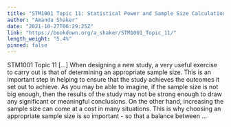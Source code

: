 ```yaml
---
title: "STM1001 Topic 11: Statistical Power and Sample Size Calculation"
author: "Amanda Shaker"
date: "2021-10-27T06:29:25Z"
link: "https://bookdown.org/a_shaker/STM1001_Topic_11/"
length_weight: "5.4%"
pinned: false
---
```


STM1001 Topic 11 [...] When designing a new study, a very useful exercise to carry out is that of determining an appropriate sample size. This is an important step in helping to ensure that the study achieves the outcomes it set out to achieve. As you may be able to imagine, if the sample size is not big enough, then the results of the study may not be strong enough to draw any significant or meaningful conclusions. On the other hand, increasing the sample size can come at a cost in many situations. This is why choosing an appropriate sample size is so important - so that a balance between ...
